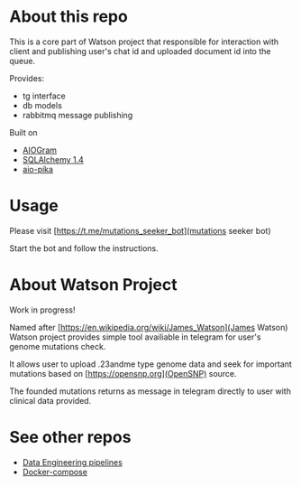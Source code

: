 # About this repo
This is a core part of Watson project that responsible for interaction with client and publishing user's chat id and uploaded document id into the queue.

Provides:
- tg interface
- db models
- rabbitmq message publishing

Built on
- [AIOGram](https://docs.aiogram.dev)
- [SQLAlchemy 1.4](https://docs.sqlalchemy.org/en/14/)
- [aio-pika](https://aio-pika.readthedocs.io)

# Usage
Please visit
[https://t.me/mutations_seeker_bot](mutations seeker bot)

Start the bot and follow the instructions.

# About Watson Project
Work in progress!

Named after [https://en.wikipedia.org/wiki/James_Watson](James Watson) Watson project provides simple tool availiable in telegram for user's genome mutations check.

It allows user to upload .23andme type genome data and seek for important mutations based on [https://opensnp.org](OpenSNP) source.

The founded mutations returns as message in telegram directly to user with clinical data provided.

# See other repos
- [Data Engineering pipelines](https://github.com/strangesphagnum/WatsonPipelines)
- [Docker-compose](https://github.com/strangesphagnum/WatsonCore)